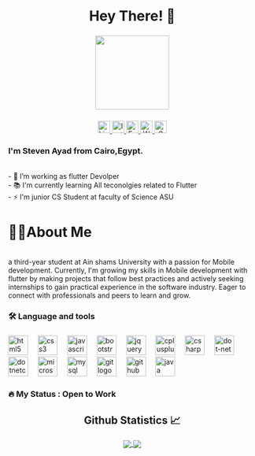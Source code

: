 
<h1 align="center"> Hey There! 👋</h1>


###

<div align="center">
  <img height="150" src="https://media.giphy.com/media/M9gbBd9nbDrOTu1Mqx/giphy.gif"  />
</div>

###

<div align="center">
 <a href="https://www.linkedin.com/in/steven-ayad-731264313?lipi=urn%3Ali%3Apage%3Ad_flagship3_profile_view_base_contact_details%3B9cJcZr%2FcTV2p50ljGtLiqQ%3D%3D " target="_blank">
    <img src="https://img.shields.io/static/v1?message=LinkedIn&logo=linkedin&label=&color=0077B5&logoColor=white&labelColor=&style=for-the-badge" height="25" alt="LinkedIn logo" />
</a>

  <a href="https://www.instagram.com/sosta_779?igsh=MWdvNW8yZTE4a3QxNA%3D%3D&utm_source=qr " target="_blank">
        <img src="https://img.shields.io/static/v1?message=Instagram&logo=instagram&label=&color=E4405F&logoColor=white&labelColor=&style=for-the-badge" height="25" alt="Instagram logo" />
    </a>
    <a href="https://www.facebook.com/share/1687wtdPLw/?mibextid=wwXIfr" target="_blank">
        <img src="https://img.shields.io/static/v1?message=Facebook&logo=facebook&label=&color=1877F2&logoColor=white&labelColor=&style=for-the-badge" height="25" alt="Facebook logo" />
    </a>
    <a href="https://wa.me/+201204615216" target="_blank">
        <img src="https://img.shields.io/static/v1?message=Whatsapp&logo=whatsapp&label=&color=25D366&logoColor=white&labelColor=&style=for-the-badge" height="25" alt="Whatsapp logo" />
    </a>
    <a href="mailto:stevenayad9@gmail.com" target="_blank">
        <img src="https://img.shields.io/static/v1?message=Gmail&logo=gmail&label=&color=D14836&logoColor=white&labelColor=&style=for-the-badge" height="25" alt="Gmail logo" />
    </a>
  </div>

###

<p align="left"><h3>I'm Steven Ayad from Cairo,Egypt.</h3><br>- 🔭 I’m working as  flutter Devolper<br>- 📚 I'm currently learning All teconolgies related to Flutter<br>- ⚡ I'm junior CS Student at faculty of Science ASU</p>

###

<h3 align="left"><h1>👨‍💻About Me</h1><br>a third-year student at Ain shams University with a passion for Mobile development. Currently, I'm growing my skills in   Mobile development with flutter by making projects that follow best practices and actively seeking internships to gain practical experience in the software industry. Eager to connect with professionals and peers to learn and grow.</h3>

###

<h3 align="left">🛠 Language and tools</h3>

###

<div align="left">
  <img src="https://cdn.jsdelivr.net/gh/devicons/devicon/icons/html5/html5-original.svg" height="40" alt="html5 logo"  />
  <img width="12" />
  <img src="https://cdn.jsdelivr.net/gh/devicons/devicon/icons/css3/css3-original.svg" height="40" alt="css3 logo"  />
  <img width="12" />
  <img src="https://cdn.jsdelivr.net/gh/devicons/devicon/icons/javascript/javascript-original.svg" height="40" alt="javascript logo"  />
  <img width="12" />
  <img src="https://cdn.jsdelivr.net/gh/devicons/devicon/icons/bootstrap/bootstrap-original.svg" height="40" alt="bootstrap logo"  />
  <img width="12" />
  <img src="https://cdn.jsdelivr.net/gh/devicons/devicon/icons/jquery/jquery-original.svg" height="40" alt="jquery logo"  />
  <img width="12" />
  <img src="https://cdn.jsdelivr.net/gh/devicons/devicon/icons/cplusplus/cplusplus-original.svg" height="40" alt="cplusplus logo"  />
  <img width="12" />
  <img src="https://cdn.jsdelivr.net/gh/devicons/devicon/icons/csharp/csharp-original.svg" height="40" alt="csharp logo"  />
  <img width="12" />
  <img src="https://cdn.jsdelivr.net/gh/devicons/devicon/icons/dot-net/dot-net-original.svg" height="40" alt="dot-net logo"  />
  <img width="12" />
  <img src="https://cdn.jsdelivr.net/gh/devicons/devicon/icons/dotnetcore/dotnetcore-original.svg" height="40" alt="dotnetcore logo"  />
  <img width="12" />
  <img src="https://cdn.jsdelivr.net/gh/devicons/devicon/icons/microsoftsqlserver/microsoftsqlserver-plain.svg" height="40" alt="microsoftsqlserver logo"  />
  <img width="12" />
  <img src="https://cdn.jsdelivr.net/gh/devicons/devicon/icons/mysql/mysql-original.svg" height="40" alt="mysql logo"  />
  <img width="12" />
  <img src="https://cdn.jsdelivr.net/gh/devicons/devicon/icons/git/git-original.svg" height="40" alt="git logo"  />
  <img width="12" />
  <img src="https://cdn.jsdelivr.net/gh/devicons/devicon/icons/github/github-original.svg" height="40" alt="github logo"  />
  <img width="12" />
  <img src="https://cdn.jsdelivr.net/gh/devicons/devicon/icons/java/java-original.svg" height="40" alt="java logo"  />
</div>

###

<h3 align="left">🔥   My Status : Open to Work</h3>

###
 <h2 align="center"> Github Statistics 📈 </h2>

  <div align="center"> 
     <a href="">
      <img align="center" src="https://github-readme-stats-sigma-five.vercel.app/api?username=Steven Ayad&show_icons=true&include_all_commits=true&count_private=true&theme=react&line_height=40" />
    </a>
    <a href="">
      <img align="center" src="https://github-readme-stats.vercel.app/api/top-langs/?username=KyRilloSmaher&theme=react&line_height=40&hide=css"/>
    </a>
</div
  
<br>
<br>



###
